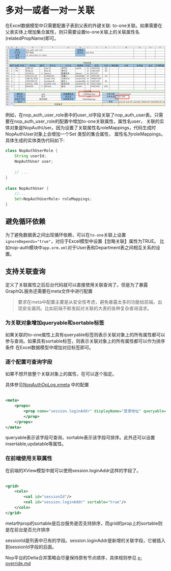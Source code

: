 # 多对一或者一对一关联

在Excel数据模型中只需要配置子表到父表的外键关联:
to-one关联。如果需要在父表实体上增加集合属性，则只需要设置to-one关联上的关联属性名(relatedPropName)即可。

![](to-one-excel-config.png)

例如，在nop\_auth\_user\_role表中的user\_id字段关联了nop\_auth\_user表。只需要在nop\_auth\_user\_role的配置中增加to-one关联属性，属性名user，
关联的实体对象是NopAuthUser。因为设置了关联属性名roleMappings，代码生成时NopAuthUser对象上会增加一个Set<NopAuthUserRole>
类型的集合属性，
属性名为roleMappings。具体生成的实体类伪代码如下:

```java
class NopAuthUserRole {
    String userId;
    NopAuthUser user;

    // ...
}

class NopAuthUser {
    //...
    Set<NopAuthUserRole> roleMappings;
}
```

## 避免循环依赖
为了避免数据表之间出现循环依赖，可以在`to-one`关联上设置`ignoreDepends="true"`，对应于Excel模型中设置【忽略关联】属性为TRUE。
比如nop-auth模块中`app.orm.xml`对于User表和Department表之间相互关系的设置。

## 支持关联查询

定义了关联属性之后后台代码就可以直接使用关联查询了。但是为了暴露GraphQL服务还需要在meta文件中进行配置

> 要求在meta中配置主要是从安全性考虑，避免暴露太多的功能给前端，出现安全漏洞。比如前端不断发起对关联的大表的各种复杂查询请求。

### 为关联对象增加queryable和sortable标签

如果关联的to-one属性上具有queryable标签则表示关联对象上的所有属性都可以参与查询。如果具有sortable标签，则表示关联对象上的所有属性都可以作为排序条件
在Excel数据模型中增加对应标签即可。

### 逐个配置可查询字段

如果不想开放整个关联对象上的属性，在可以逐个指定。

具体参见[NopAuthOpLog.xmeta](https://gitee.com/canonical-entropy/nop-entropy/blob/master/nop-auth/nop-auth-service/src/main/resources/_vfs/nop/auth/model/NopAuthOpLog/NopAuthOpLog.xmeta)
中的配置

```xml

<meta>
    <props>
        <prop name="session.loginAddr" displayName="登录地址" queryable="true" sortable="true">
        </prop>
    </props>
</meta>
```

queryable表示该字段可查询，sortable表示该字段可排序。此外还可以设置insertable,updatable等属性。

### 在前端使用关联属性

在前端的XView模型中就可以使用session.loginAddr这样的字段了。

```xml

<grid>
    <cols>
        <col id="sessionId"/>
        <col id="session.loginAddr" sortable="true"/>
    </cols>
</grid>
```

meta中prop的sortable是后台服务是否支持排序，而grid的prop上的sortable则是在前台是否允许排序

sessionId是列表中已有的字段。session.loginAddr是新增的关联字段，它被插入到sessionId字段的后面。

>

Nop平台的Delta合并策略会尽量保持原有节点顺序，具体规则参见 [x-override.md](https://gitee.com/canonical-entropy/nop-entropy/blob/master/docs/dev-guide/xlang/x-override.md)
